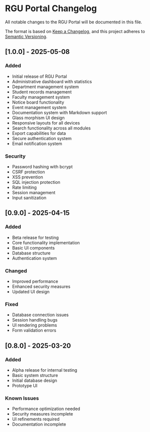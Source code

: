 # RGU Portal Changelog

All notable changes to the RGU Portal will be documented in this file.

The format is based on [Keep a Changelog](https://keepachangelog.com/en/1.0.0/),
and this project adheres to [Semantic Versioning](https://semver.org/spec/v2.0.0.html).

## [1.0.0] - 2025-05-08

### Added
- Initial release of RGU Portal
- Administrative dashboard with statistics
- Department management system
- Student records management
- Faculty management system
- Notice board functionality
- Event management system
- Documentation system with Markdown support
- Glass morphism UI design
- Responsive layouts for all devices
- Search functionality across all modules
- Export capabilities for data
- Secure authentication system
- Email notification system

### Security
- Password hashing with bcrypt
- CSRF protection
- XSS prevention
- SQL injection protection
- Rate limiting
- Session management
- Input sanitization

## [0.9.0] - 2025-04-15

### Added
- Beta release for testing
- Core functionality implementation
- Basic UI components
- Database structure
- Authentication system

### Changed
- Improved performance
- Enhanced security measures
- Updated UI design

### Fixed
- Database connection issues
- Session handling bugs
- UI rendering problems
- Form validation errors

## [0.8.0] - 2025-03-20

### Added
- Alpha release for internal testing
- Basic system structure
- Initial database design
- Prototype UI

### Known Issues
- Performance optimization needed
- Security measures incomplete
- UI refinements required
- Documentation incomplete
